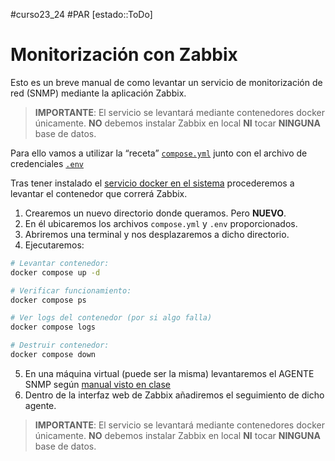 #curso23_24 #PAR [estado::ToDo]

# Monitorización con Zabbix

Esto es un breve manual de como levantar un servicio de monitorización de red (SNMP) mediante la aplicación Zabbix.

>
> **IMPORTANTE**:
> El servicio se levantará mediante contenedores docker únicamente. **NO** debemos instalar Zabbix en local **NI** tocar **NINGUNA** base de datos.
>

Para ello vamos a utilizar la “receta” [`compose.yml`](https://raw.githubusercontent.com/luiscastelar/clases23-24/main/par/zabbix/compose.yml) junto con el archivo de credenciales [`.env`](https://raw.githubusercontent.com/luiscastelar/clases23-24/main/par/zabbix/.env)

Tras tener instalado el [servicio docker en el sistema](https://github.com/luiscastelar/clases23-24/blob/main/docker.md) procederemos a levantar el contenedor que correrá Zabbix.

1. Crearemos un nuevo directorio donde queramos. Pero **NUEVO**.
2. En él ubicaremos los archivos `compose.yml` y `.env` proporcionados.
3. Abriremos una terminal y nos desplazaremos a dicho directorio.
4. Ejecutaremos:
```bash
# Levantar contenedor:
docker compose up -d

# Verificar funcionamiento:
docker compose ps

# Ver logs del contenedor (por si algo falla)
docker compose logs

# Destruir contenedor:
docker compose down
```

5. En una máquina virtual (puede ser la misma) levantaremos el AGENTE SNMP según [manual visto en clase](https://tecnocratica.net/wikicratica/books/monitorizacion-y-snmp)
6. Dentro de la interfaz web de Zabbix añadiremos el seguimiento de dicho agente.



>
> **IMPORTANTE**:
> El servicio se levantará mediante contenedores docker únicamente. **NO** debemos instalar Zabbix en local **NI** tocar **NINGUNA** base de datos.
>
